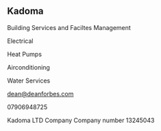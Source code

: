 ## Kadoma

Building Services and Faciltes Management 





Electrical

Heat Pumps

Airconditioning


Water Services



dean@deanforbes.com

07906948725



Kadoma LTD Company
Company number 13245043
